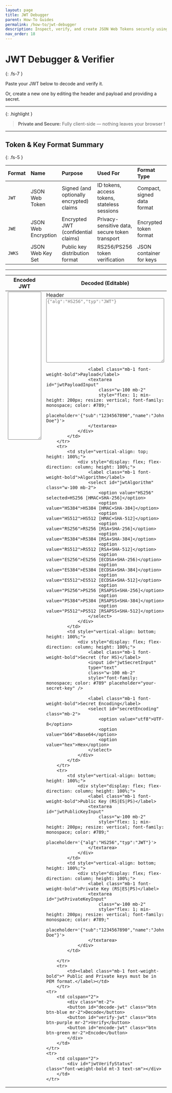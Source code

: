 ```yaml
---
layout: page
title: JWT Debugger
parent: How-To Guides
permalink: /how-to/jwt-debugger
description: Inspect, verify, and create JSON Web Tokens securely using all the following algorithms RSA, RSAPSS, HMAC, EC. Multi-algo, security-grade JWT debugger.
nav_order: 18
---
```


# JWT Debugger & Verifier
{: .fs-7 }

Paste your JWT below to decode and verify it.  

Or, create a new one by editing the header and payload and providing a secret.

---

{: .highlight }
> **Private and Secure:** Fully client-side — nothing leaves your browser !

---

## **Token & Key Format Summary**
{: .fs-5 }

| **Format** | **Name**              | **Purpose**                                         | **Used For**                                   | **Format Type**              | **Popularity**  |
|:-----------|:----------------------|:----------------------------------------------------|:-----------------------------------------------|:-----------------------------|:----------------|
| `JWT`      | JSON Web Token        | Signed (and optionally encrypted) claims            | ID tokens, access tokens, stateless sessions   | Compact, signed data format  | very high     |
| `JWE`      | JSON Web Encryption   | Encrypted JWT (confidential claims)                 | Privacy-sensitive data, secure token transport | Encrypted token format       | niche         |
| `JWKS`     | JSON Web Key Set      | Public key distribution format                      | RS256/PS256 token verification                 | JSON container for keys      | medium        |


---

<table class="w-100">
  <thead>
    <tr>
      <th style="width: 50%;"> Encoded JWT</th>
      <th style="width: 50%;"> Decoded (Editable)</th>
    </tr>
  </thead>
  <tbody>
        <tr>
            <td style="vertical-align: top;">
                <textarea id="jwtInput"
                    style="width: 100%; height: 100%; min-height: 460px; font-family: monospace; color: #789"
                    class="mb-2"
                    placeholder="Paste or generate JWT...">
                </textarea>
            </td>
            <td style="vertical-align: top; height: 100%;">
                <div style="display: flex; flex-direction: column; height: 100%;">
                    <label class="mb-1 font-weight-bold">Header</label>
                    <textarea id="jwtHeaderInput"
                    class="w-100 mb-2"
                    style="flex: 1; min-height: 200px; resize: vertical; font-family: monospace; color: #789;"
                    placeholder='{"alg":"HS256","typ":"JWT"}'></textarea>

                    <label class="mb-1 font-weight-bold">Payload</label>
                    <textarea id="jwtPayloadInput"
                        class="w-100 mb-2"
                        style="flex: 1; min-height: 200px; resize: vertical; font-family: monospace; color: #789;"
                        placeholder='{"sub":"1234567890","name":"John Doe"}'>
                    </textarea>
                </div>
            </td>
        </tr>
        <tr>
            <td style="vertical-align: top; height: 100%;">
                <div style="display: flex; flex-direction: column; height: 100%;">
                    <label class="mb-1 font-weight-bold">Algorithm</label>
                    <select id="jwtAlgorithm" class="w-100 mb-2">
                        <option value="HS256" selected>HS256 [HMAC+SHA-256]</option>
                        <option value="HS384">HS384 [HMAC+SHA-384]</option>
                        <option value="HS512">HS512 [HMAC+SHA-512]</option>
                        <option value="RS256">RS256 [RSA+SHA-256]</option>
                        <option value="RS384">RS384 [RSA+SHA-384]</option>
                        <option value="RS512">RS512 [RSA+SHA-512]</option>
                        <option value="ES256">ES256 [ECDSA+SHA-256)</option>
                        <option value="ES384">ES384 [ECDSA+SHA-384]</option>
                        <option value="ES512">ES512 [ECDSA+SHA-512]</option>
                        <option value="PS256">PS256 [RSAPSS+SHA-256]</option>
                        <option value="PS384">PS384 [RSAPSS+SHA-384]</option>
                        <option value="PS512">PS512 [RSAPSS+SHA-512]</option>
                    </select>
                </div>
            </td>
            <td style="vertical-align: bottom; height: 100%;">
                <div style="display: flex; flex-direction: column; height: 100%;">
                    <label class="mb-1 font-weight-bold">Secret (for HS)</label>
                    <input id="jwtSecretInput"
                    type="text"
                    class="w-100 mb-2"
                    style="font-family: monospace; color: #789" placeholder="your-secret-key" />

                    <label class="mb-1 font-weight-bold">Secret Encoding</label>
                    <select id="secretEncoding" class="mb-2">
                        <option value="utf8">UTF-8</option>
                        <option value="b64">Base64</option>
                        <option value="hex">Hex</option>
                    </select>
                </div>
            </td>
        </tr>
        <tr>
            <td style="vertical-align: bottom; height: 100%;">
                <div style="display: flex; flex-direction: column; height: 100%;">
                    <label class="mb-1 font-weight-bold">Public Key (RS|ES|PS)</label>
                    <textarea id="jwtPublicKeyInput"
                        class="w-100 mb-2"
                        style="flex: 1; min-height: 200px; resize: vertical; font-family: monospace; color: #789;"
                        placeholder='{"alg":"HS256","typ":"JWT"}'>
                    </textarea>
                </div>
            </td>
            <td style="vertical-align: bottom; height: 100%;">
                <div style="display: flex; flex-direction: column; height: 100%;">
                    <label class="mb-1 font-weight-bold">Private Key (RS|ES|PS)</label>
                    <textarea id="jwtPrivateKeyInput"
                        class="w-100 mb-2"
                        style="flex: 1; min-height: 200px; resize: vertical; font-family: monospace; color: #789;"
                        placeholder='{"sub":"1234567890","name":"John Doe"}'>
                    </textarea>
                </div>
            </td>
            
        </tr>
        <tr>
            <td><label class="mb-1 font-weight-bold">* Public and Private keys must be in PEM format.</label></td>
        </tr>
    <tr>
        <td colspan="2">
            <div class="mt-2">
            <button id="decode-jwt" class="btn btn-blue mr-2">Decode</button>
            <button id="verify-jwt" class="btn btn-purple mr-2">Verify</button>
            <button id="encode-jwt" class="btn btn-green mr-2">Encode</button>
            </div>
        </td>
    </tr>
    <tr>
        <td colspan="2">
            <div id="jwtVerifyStatus" class="font-weight-bold mt-3 text-sm"></div>
        </td>
    </tr>
  </tbody>
</table>

<script src="https://cdn.jsdelivr.net/npm/jsrsasign@10.8.6"></script>
<script src="/assets/js/jwt-debugger.js"></script>
